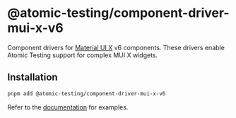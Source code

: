 # @atomic-testing/component-driver-mui-x-v6

Component drivers for [Material UI X](https://mui.com/x/) v6 components.
These drivers enable Atomic Testing support for complex MUI X widgets.

## Installation

```bash
pnpm add @atomic-testing/component-driver-mui-x-v6
```

Refer to the [documentation](https://atomic-testing.dev/) for examples.
